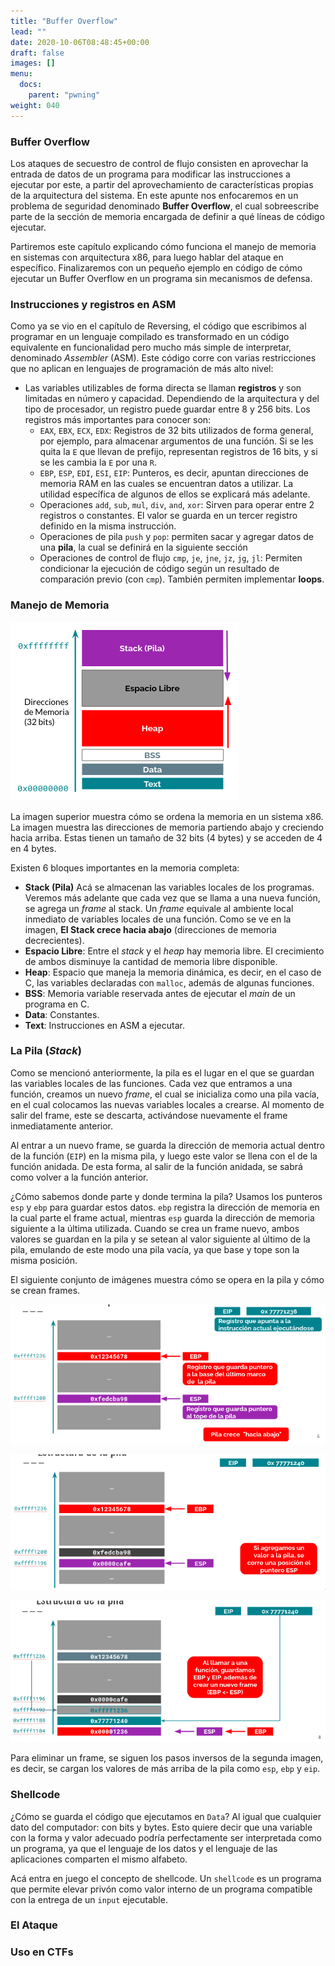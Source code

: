 ```yaml
---
title: "Buffer Overflow"
lead: ""
date: 2020-10-06T08:48:45+00:00
draft: false
images: []
menu:
  docs:
    parent: "pwning"
weight: 040
---
```


### Buffer Overflow

Los ataques de secuestro de control de flujo consisten en aprovechar la entrada de datos de un programa para modificar las instrucciones a ejecutar por este, a partir del aprovechamiento de características propias de la arquitectura del sistema. En este apunte nos enfocaremos en un problema de seguridad denominado __Buffer Overflow__, el cual sobreescribe parte de la sección de memoria encargada de definir a qué líneas de código ejecutar.

Partiremos este capítulo explicando cómo funciona el manejo de memoria en sistemas con arquitectura x86, para luego hablar del ataque en específico. Finalizaremos con un pequeño ejemplo en código de cómo ejecutar un Buffer Overflow en un programa sin mecanismos de defensa.

### Instrucciones y registros en ASM

Como ya se vio en el capítulo de Reversing, el código que escribimos al programar en un lenguaje compilado es transformado en un código equivalente en funcionalidad pero mucho más simple de interpretar, denominado _Assembler_ (ASM). Este código corre con varias restricciones que no aplican en lenguajes de programación de más alto nivel:

* Las variables utilizables de forma directa se llaman **registros** y son limitadas en número y capacidad. Dependiendo de la arquitectura y del tipo de procesador, un registro puede guardar entre 8 y 256 bits. Los registros más importantes para conocer son: 
  - `EAX`, `EBX`, `ECX`, `EDX`: Registros de 32 bits utilizados de forma general, por ejemplo, para almacenar argumentos de una función. Si se les quita la `E` que llevan de prefijo, representan registros de 16 bits, y si se les cambia la `E` por una `R`.
  - `EBP`, `ESP`, `EDI`, `ESI`, `EIP`: Punteros, es decir, apuntan direcciones de memoria RAM en las cuales se encuentran datos a utilizar. La utilidad específica de algunos de ellos se explicará más adelante.
  - Operaciones `add`, `sub`, `mul`, `div`, `and`, `xor`: Sirven para operar entre 2 registros o constantes. El valor se guarda en un tercer registro definido en la misma instrucción.
  - Operaciones de pila `push` y `pop`: permiten sacar y agregar datos de una **pila**, la cual se definirá en la siguiente sección
  - Operaciones de control de flujo `cmp`, `je`, `jne`, `jz`, `jg`, `jl`: Permiten condicionar la ejecución de código según un resultado de comparación previo (con `cmp`). También permiten implementar **loops**.

### Manejo de Memoria

![Manejo de Memoria](2021-06-17-00-17-38.png)

La imagen superior muestra cómo se ordena la memoria en un sistema x86. La imagen muestra las direcciones de memoria partiendo abajo y creciendo hacia arriba. Estas tienen un tamaño de 32 bits (4 bytes) y se acceden de 4 en 4 bytes.

Existen 6 bloques importantes en la memoria completa:

 - **Stack (Pila)** Acá se almacenan las variables locales de los programas. Veremos más adelante que cada vez que se llama a una nueva función, se agrega un _frame_ al stack. Un _frame_ equivale al ambiente local inmediato de variables locales de una función. Como se ve en la imagen, **El Stack crece hacia abajo** (direcciones de memoria decrecientes).
 - **Espacio Libre**: Entre el _stack_ y el _heap_ hay memoria libre. El crecimiento de ambos disminuye la cantidad de memoria libre disponible.
 - **Heap**: Espacio que maneja la memoria dinámica, es decir, en el caso de C, las variables declaradas con `malloc`, además de algunas funciones.
 - **BSS**: Memoria variable reservada antes de ejecutar el _main_ de un programa en C.
 - **Data**: Constantes.
 - **Text**: Instrucciones en ASM a ejecutar.

### La Pila (_Stack_)

Como se mencionó anteriormente, la pila es el lugar en el que se guardan las variables locales de las funciones. Cada vez que entramos a una función, creamos un nuevo _frame_, el cual se inicializa como una pila vacía, en el cual colocamos las nuevas variables locales a crearse. Al momento de salir del frame, este se descarta, activándose nuevamente el frame inmediatamente anterior.

Al entrar a un nuevo frame, se guarda la dirección de memoria actual dentro de la función (`EIP`) en la misma pila, y luego este valor se llena con el de la función anidada. De esta forma, al salir de la función anidada, se sabrá como volver a la función anterior.

¿Cómo sabemos donde parte y donde termina la pila? Usamos los punteros `esp` y `ebp` para guardar estos datos. `ebp` registra la dirección de memoria en la cual parte el frame actual, mientras `esp` guarda la dirección de memoria siguiente a la última utilizada. Cuando se crea un frame nuevo, ambos valores se guardan en la pila y se setean al valor siguiente al último de la pila, emulando de este modo una pila vacía, ya que base y tope son la misma posición.

El siguiente conjunto de imágenes muestra cómo se opera en la pila y cómo se crean frames.

![](2021-06-17-00-41-38.png)

![](2021-06-17-00-41-49.png)

![](2021-06-17-00-42-07.png)

Para eliminar un frame, se siguen los pasos inversos de la segunda imagen, es decir, se cargan los valores de más arriba de la pila como `esp`, `ebp` y `eip`.

### Shellcode

¿Cómo se guarda el código que ejecutamos en `Data`? Al igual que cualquier dato del computador: con bits y bytes. Esto quiere decir que una variable con la forma y valor adecuado podría perfectamente ser interpretada como un programa, ya que el lenguaje de los datos y el lenguaje de las aplicaciones comparten el mismo alfabeto.

Acá entra en juego el concepto de shellcode. Un `shellcode` es un programa que permite elevar privón como valor interno de un programa compatible con la entrega de un `input` ejecutable.

### El Ataque

### Uso en CTFs